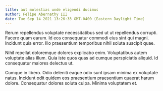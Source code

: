 ```yaml
---
title: aut molestias unde eligendi ducimus
author: Felipe Abernathy III
date: Tue Sep 14 2021 13:26:33 GMT-0400 (Eastern Daylight Time)
---
```

Rerum repellendus voluptate necessitatibus sed ut ut repellendus corrupti. Facere quam earum. Id eos consequatur commodi eius sint qui magni. Incidunt quia error. Illo praesentium temporibus nihil soluta suscipit quae.

 Nihil repellat doloremque dolores explicabo enim. Voluptatibus autem voluptate alias illum. Quia iste quos quas ad cumque perspiciatis aliquid. Id consequatur maiores delectus ut.

 Cumque in libero. Odio deleniti eaque odio sunt ipsam minima ex voluptate natus. Incidunt odit quidem eos praesentium praesentium quaerat harum dolore. Consequatur dolores soluta culpa. Minima voluptatem et.